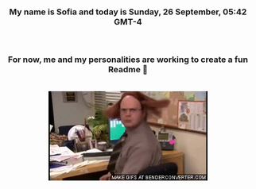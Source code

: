 


<div align="center">
<h3 >My name is Sofia and today is Sunday, 26 September, 05:42 GMT-4</h3><br>
<h3 >For now, me and my personalities are working to create a fun Readme 👋
</h3><br>
<img src='img/dwight.gif' alt='working...'/>
</div>
